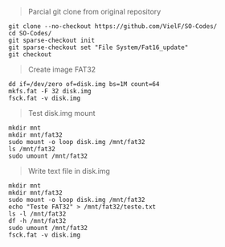 > Parcial git clone from original repository

```
git clone --no-checkout https://github.com/VielF/SO-Codes/
cd SO-Codes/
git sparse-checkout init
git sparse-checkout set "File System/Fat16_update"
git checkout
```

> Create image FAT32

```
dd if=/dev/zero of=disk.img bs=1M count=64
mkfs.fat -F 32 disk.img 
fsck.fat -v disk.img
```

> Test disk.img mount

```
mkdir mnt
mkdir mnt/fat32
sudo mount -o loop disk.img /mnt/fat32
ls /mnt/fat32
sudo umount /mnt/fat32
```

> Write text file in disk.img

```
mkdir mnt
mkdir mnt/fat32
sudo mount -o loop disk.img /mnt/fat32
echo "Teste FAT32" > /mnt/fat32/teste.txt
ls -l /mnt/fat32
df -h /mnt/fat32
sudo umount /mnt/fat32
fsck.fat -v disk.img
```